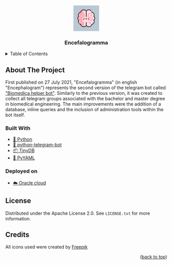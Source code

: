 <a name="readme-top"></a>

<!-- PROJECT LOGO -->
<br />
<div align="center">
  <a href="https://github.com/electrogram-project/electrogram">
    <img src="img/brain512px.png" alt="Logo" width="80" height="80">
  </a>

<h3 align="center">Encefalogramma</h3>
</div>

<!-- TABLE OF CONTENTS -->
<details>
  <summary>Table of Contents</summary>
  <ol>
    <li>
      <a href="#about-the-project">About The Project</a>
      <ul>
        <li><a href="#built-with">Built With</a></li>
        <li><a href="#deployed-on">Deployed on</a></li>
      </ul>
    </li>
    <li><a href="#license">License</a></li>
    <li><a href="#credits">Credits</a></li>
  </ol>
</details>

<!-- ABOUT THE PROJECT -->

## About The Project

First published on 27 July 2021, "Encefalogramma" (in english "Encephalogram") represents the second version of the telegram bot called ["Biomedica helper bot"](https://github.com/electrogram-project/biomedica-helper-bot). Similarly to the previous version, it was created to collect all telegram groups associated with the bachelor and master degree in biomedical engineering. The main improvements were the addition of a database, inline queries and the inclusion of administration tools within the bot itself.

### Built With

- [🐍 Python](https://www.python.org/)
- [🐘 python-telegram-bot](https://github.com/python-telegram-bot/python-telegram-bot)
- [📦 TinyDB](https://github.com/msiemens/tinydb)
- [📜 PyYAML](https://github.com/yaml/pyyaml)

### Deployed on

- [☁️ Oracle cloud](https://www.oracle.com/)

## License

Distributed under the Apache License 2.0. See `LICENSE.txt` for more
information.

## Credits

All icons used were created by [Freepik](https://www.flaticon.com/)

<p align="right">(<a href="#readme-top">back to top</a>)</p>
